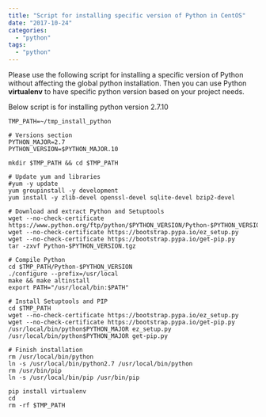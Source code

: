 ```yaml
---
title: "Script for installing specific version of Python in CentOS"
date: "2017-10-24"
categories: 
  - "python"
tags: 
  - "python"
---
```


Please use the following script for installing a specific version of Python without affecting the global python installation. Then you can use Python **virtualenv** to have specific python version based on your project needs.

Below script is for installing python version 2.7.10

```shell
TMP_PATH=~/tmp_install_python

# Versions section
PYTHON_MAJOR=2.7
PYTHON_VERSION=$PYTHON_MAJOR.10

mkdir $TMP_PATH && cd $TMP_PATH

# Update yum and libraries
#yum -y update
yum groupinstall -y development
yum install -y zlib-devel openssl-devel sqlite-devel bzip2-devel

# Download and extract Python and Setuptools
wget --no-check-certificate https://www.python.org/ftp/python/$PYTHON_VERSION/Python-$PYTHON_VERSION.tgz
wget --no-check-certificate https://bootstrap.pypa.io/ez_setup.py
wget --no-check-certificate https://bootstrap.pypa.io/get-pip.py
tar -zxvf Python-$PYTHON_VERSION.tgz

# Compile Python
cd $TMP_PATH/Python-$PYTHON_VERSION
./configure --prefix=/usr/local
make && make altinstall
export PATH="/usr/local/bin:$PATH"

# Install Setuptools and PIP
cd $TMP_PATH
wget --no-check-certificate https://bootstrap.pypa.io/ez_setup.py
wget --no-check-certificate https://bootstrap.pypa.io/get-pip.py
/usr/local/bin/python$PYTHON_MAJOR ez_setup.py
/usr/local/bin/python$PYTHON_MAJOR get-pip.py

# Finish installation
rm /usr/local/bin/python
ln -s /usr/local/bin/python2.7 /usr/local/bin/python
rm /usr/bin/pip
ln -s /usr/local/bin/pip /usr/bin/pip

pip install virtualenv
cd
rm -rf $TMP_PATH
```